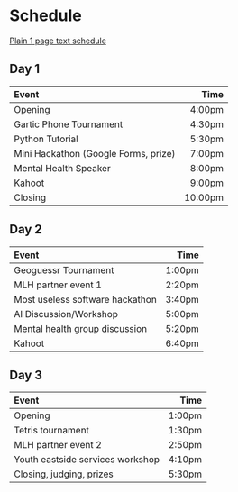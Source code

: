 # Schedule

[Plain 1 page text schedule](https://raw.githubusercontent.com/Reconnect-Ed/Reconnect-Ed.github.io/main/site/schedule.md)

## Day 1

| Event                                |  Time   |
| :----------------------------------- | ------: |
| Opening                              | 4:00pm  |
| Gartic Phone Tournament              | 4:30pm  |
| Python Tutorial                      | 5:30pm  |
| Mini Hackathon (Google Forms, prize) | 7:00pm  |
| Mental Health Speaker                | 8:00pm  |
| Kahoot                               | 9:00pm  |
| Closing                              | 10:00pm |

## Day 2

| Event                           |  Time  |
| :------------------------------ | -----: |
| Geoguessr Tournament            | 1:00pm |
| MLH partner event 1             | 2:20pm |
| Most useless software hackathon | 3:40pm |
| AI Discussion/Workshop          | 5:00pm |
| Mental health group discussion  | 5:20pm |
| Kahoot                          | 6:40pm |

## Day 3

| Event                            |  Time  |
| :------------------------------- | -----: |
| Opening                          | 1:00pm |
| Tetris tournament                | 1:30pm |
| MLH partner event 2              | 2:50pm |
| Youth eastside services workshop | 4:10pm |
| Closing, judging, prizes         | 5:30pm |

